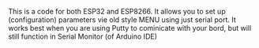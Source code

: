 This is a code for both ESP32 and ESP8266.
It allows you to set up (configuration) parameters vie old style MENU using just serial port. 
It works best when you are using Putty to cominicate with your bord, but will still function in Serial Monitor (of Arduino IDE)
